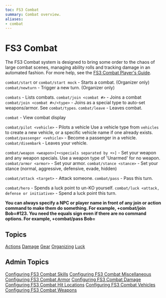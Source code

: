 ```yaml
---
toc: FS3 Combat
summary: Combat overview.
aliases:
- combat
---
```

# FS3 Combat

The FS3 Combat system is designed to bring some order to the chaos of large combat scenes, managing ability rolls and tracking damage in an automated fashion. For more help, see the [FS3 Combat Player's Guide](http://aresmush.com/fs3/fs3-3/combat).

`combat/start` or `combat/start mock` - Starts a combat. (Organizer only)
`combat/newturn` - Trigger a new turn. (Organizer only)

`combats` - Lists combats.
`combat/join <combat #>` - Joins a combat
`combat/join <combat #>/<type>` - Joins as a special type to auto-set weapons/armor.  See `combat/types`.
`combat/leave` - Leaves combat.

`combat` - View combat display

`combat/pilot <vehicle>` - Pilots a vehicle
       Use a vehicle type from `vehicles` to create a new vehicle, or a specific vehicle name if one already exists.
`combat/passenger <vehicle>` - Become a passenger in a vehicle.
`combat/disembark` - Leaves your vehicle.

`combat/weapon <weapon>[+<specials separated by +>]` - Set your weapon and any weapon specials.
        Use a weapon type of 'Unarmed' for no weapon.
`combat/armor <armor>` - Set your armor.
`combat/stance <stance>` - Set your stance (normal, aggressive, defensive, evade, hidden)

`combat/attack <target>` - Attack someone.
`combat/pass` - Pass this turn.

`combat/hero` - Spends a luck point to un-KO yourself.
`combat/luck <attack, defense or initiative>` - Spend a luck point this turn. 

**You can always specify a NPC or player name in front of any join or action command to make them do something.  For example, +combat/join Bob=#123.  You need the equals sign even if there are no command options.  For example, +combat/pass Bob=**

## Topics

[Actions](/help/fs3combat/actions)
[Damage](/help/fs3combat/damage)
[Gear](/help/fs3combat/gear)
[Organizing](/help/fs3combat/org)
[Luck](/help/fs3combat/luck)

## Admin Topics

[Configuring FS3 Combat Skills](/help/fs3combat/config_skills)
[Configuring FS3 Combat Miscellaneous](/help/fs3combat/config_misc)
[Configuring FS3 Combat Armor](/help/fs3combat/config_armor)
[Configuring FS3 Combat Damage](/help/fs3combat/config_damage)
[Configuring FS3 Combat Hit Locations](/help/fs3combat/config_hitloc)
[Configuring FS3 Combat Vehicles](/help/fs3combat/config_vehicles)
[Configuring FS3 Combat Weapons](/help/fs3combat/config_weapons)